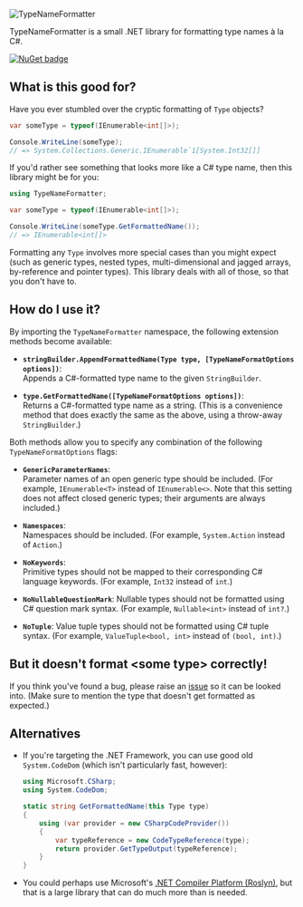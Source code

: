 ﻿![TypeNameFormatter](https://github.com/stakx/typenameformatter/raw/master/assets/icon-64x64.png "TypeNameFormatter")

TypeNameFormatter is a small .NET library for formatting type names à la C#. 

[![NuGet badge](https://img.shields.io/nuget/v/TypeNameFormatter.Sources.svg)](https://www.nuget.org/packages/TypeNameFormatter.Sources "Package available on NuGet.org")


## What is this good for?

Have you ever stumbled over the cryptic formatting of `Type` objects?

```csharp
var someType = typeof(IEnumerable<int[]>);

Console.WriteLine(someType);
// => System.Collections.Generic.IEnumerable`1[System.Int32[]]
```

If you'd rather see something that looks more like a C# type name, then this library might be for you:

```csharp
using TypeNameFormatter;

var someType = typeof(IEnumerable<int[]>);

Console.WriteLine(someType.GetFormattedName());
// => IEnumerable<int[]>
```

Formatting any `Type` involves more special cases than you might expect (such as generic types, nested types, multi-dimensional and jagged arrays, by-reference and pointer types). This library deals with all of those, so that you don't have to.


## How do I use it?

By importing the `TypeNameFormatter` namespace, the following extension methods become available:

* **`stringBuilder.AppendFormattedName(Type type, [TypeNameFormatOptions options])`**:  
  Appends a C#-formatted type name to the given `StringBuilder`.
 
* **`type.GetFormattedName([TypeNameFormatOptions options])`**:  
  Returns a C#-formatted type name as a string. (This is a convenience method that does exactly the same as the above, using a throw-away `StringBuilder`.)

Both methods allow you to specify any combination of the following `TypeNameFormatOptions` flags:

* **`GenericParameterNames`**:  
  Parameter names of an open generic type should be included. (For example, `IEnumerable<T>` instead of `IEnumerable<>`. Note that this setting does not affect closed generic types; their arguments are always included.)

* **`Namespaces`**:  
  Namespaces should be included. (For example, `System.Action` instead of `Action`.)

* **`NoKeywords`**:  
  Primitive types should not be mapped to their corresponding C# language keywords. (For example, `Int32` instead of `int`.)

* **`NoNullableQuestionMark`**:
  Nullable types should not be formatted using C# question mark syntax. (For example, `Nullable<int>` instead of `int?`.)

* **`NoTuple`**:
  Value tuple types should not be formatted using C# tuple syntax. (For example, `ValueTuple<bool, int>` instead of `(bool, int)`.)


## But it doesn't format \<some type\> correctly!

If you think you've found a bug, please raise an [issue](https://github.com/stakx/TypeNameFormatter/issues) so it can be looked into. (Make sure to mention the type that doesn't get formatted as expected.)


## Alternatives

* If you're targeting the .NET Framework, you can use good old `System.CodeDom` (which isn't particularly fast, however):

   ```csharp
   using Microsoft.CSharp;
   using System.CodeDom;

   static string GetFormattedName(this Type type)
   {
       using (var provider = new CSharpCodeProvider())
       {
           var typeReference = new CodeTypeReference(type);
           return provider.GetTypeOutput(typeReference);
       }
   }
   ```

* You could perhaps use Microsoft's [.NET Compiler Platform (Roslyn)](https://www.nuget.org/packages/Microsoft.CodeAnalysis "'Microsoft.CodeAnalysis' package on NuGet"), but that is a large library that can do much more than is needed.
